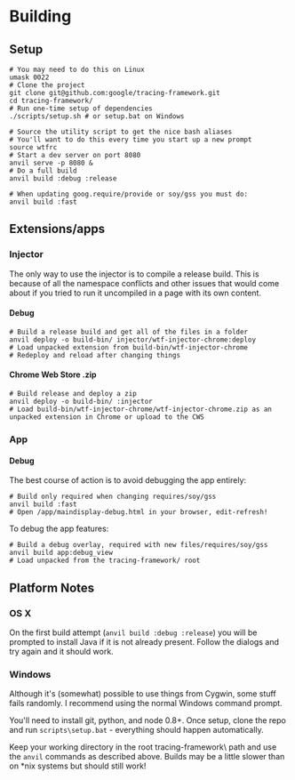 # Building


## Setup

    # You may need to do this on Linux
    umask 0022
    # Clone the project
    git clone git@github.com:google/tracing-framework.git
    cd tracing-framework/
    # Run one-time setup of dependencies
    ./scripts/setup.sh # or setup.bat on Windows

    # Source the utility script to get the nice bash aliases
    # You'll want to do this every time you start up a new prompt
    source wtfrc
    # Start a dev server on port 8080
    anvil serve -p 8080 &
    # Do a full build
    anvil build :debug :release

    # When updating goog.require/provide or soy/gss you must do:
    anvil build :fast

## Extensions/apps

### Injector

The only way to use the injector is to compile a release build. This is because
of all the namespace conflicts and other issues that would come about if you
tried to run it uncompiled in a page with its own content.

#### Debug

    # Build a release build and get all of the files in a folder
    anvil deploy -o build-bin/ injector/wtf-injector-chrome:deploy
    # Load unpacked extension from build-bin/wtf-injector-chrome
    # Redeploy and reload after changing things

#### Chrome Web Store .zip

    # Build release and deploy a zip
    anvil deploy -o build-bin/ :injector
    # Load build-bin/wtf-injector-chrome/wtf-injector-chrome.zip as an unpacked extension in Chrome or upload to the CWS

### App

#### Debug

The best course of action is to avoid debugging the app entirely:

    # Build only required when changing requires/soy/gss
    anvil build :fast
    # Open /app/maindisplay-debug.html in your browser, edit-refresh!

To debug the app features:

    # Build a debug overlay, required with new files/requires/soy/gss
    anvil build app:debug_view
    # Load unpacked from the tracing-framework/ root

## Platform Notes

### OS X

On the first build attempt (`anvil build :debug :release`) you will be
prompted to install Java if it is not already present. Follow the
dialogs and try again and it should work.

### Windows

Although it's (somewhat) possible to use things from Cygwin, some
stuff fails randomly. I recommend using the normal Windows command
prompt.

You'll need to install git, python, and node 0.8+. Once setup,
clone the repo and run `scripts\setup.bat` - everything should
happen automatically.

Keep your working directory in the root tracing-framework\ path and
use the `anvil` commands as described above. Builds may be a little
slower than on *nix systems but should still work!

